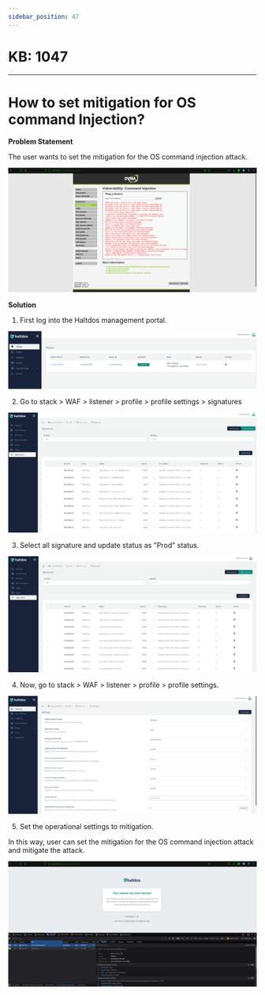 ```yaml
---
sidebar_position: 47
---
```


# KB: 1047
-----------

# How to set mitigation for OS command Injection? 

**Problem Statement**

The user wants to set the mitigation for the OS command injection attack.

![kb-1047](/img/waf/tutorials/t1.png)

**Solution**
1. First log into the Haltdos management portal.

![kb-1047](/img/waf/tutorials/t2.png)

 2. Go to stack > WAF > listener > profile > profile settings > signatures

![kb-1047](/img/waf/tutorials/t3.png)

3. Select all signature and update status as "Prod" status.

![kb-1047](/img/waf/tutorials/t4.png)

 4. Now, go to stack > WAF > listener > profile > profile settings.

![kb-1047](/img/waf/tutorials/t5.png)

5. Set the operational settings to mitigation.

In this way, user can set the mitigation for the OS command injection attack and mitigate the attack.

![kb-1047](/img/waf/tutorials/t7.png)